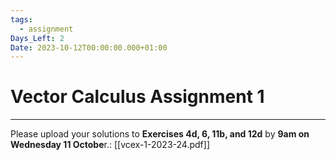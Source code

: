 ```yaml
---
tags:
  - assignment
Days_Left: 2
Date: 2023-10-12T00:00:00.000+01:00
---
```

# Vector Calculus Assignment 1
---

Please upload your solutions to **Exercises 4d, 6, 11b, and 12d** by **9am on Wednesday 11 Octobe**r.: [[vcex-1-2023-24.pdf]]
